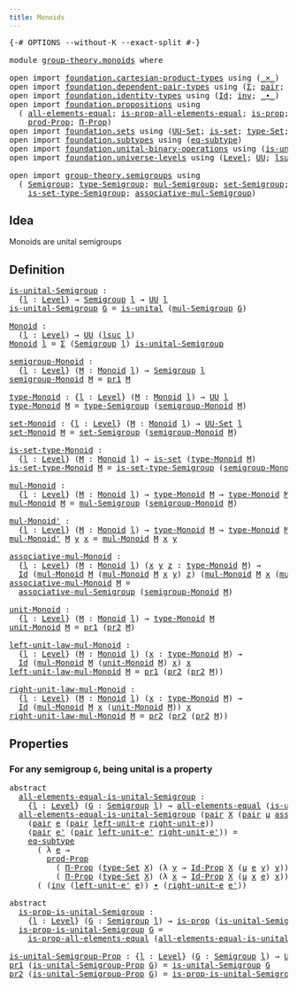 ```yaml
---
title: Monoids
---
```


<pre class="Agda"><a id="33" class="Symbol">{-#</a> <a id="37" class="Keyword">OPTIONS</a> <a id="45" class="Pragma">--without-K</a> <a id="57" class="Pragma">--exact-split</a> <a id="71" class="Symbol">#-}</a>

<a id="76" class="Keyword">module</a> <a id="83" href="group-theory.monoids.html" class="Module">group-theory.monoids</a> <a id="104" class="Keyword">where</a>

<a id="111" class="Keyword">open</a> <a id="116" class="Keyword">import</a> <a id="123" href="foundation.cartesian-product-types.html" class="Module">foundation.cartesian-product-types</a> <a id="158" class="Keyword">using</a> <a id="164" class="Symbol">(</a><a id="165" href="foundation-core.cartesian-product-types.html#590" class="Function Operator">_×_</a><a id="168" class="Symbol">)</a>
<a id="170" class="Keyword">open</a> <a id="175" class="Keyword">import</a> <a id="182" href="foundation.dependent-pair-types.html" class="Module">foundation.dependent-pair-types</a> <a id="214" class="Keyword">using</a> <a id="220" class="Symbol">(</a><a id="221" href="foundation-core.dependent-pair-types.html#515" class="Record">Σ</a><a id="222" class="Symbol">;</a> <a id="224" href="foundation-core.dependent-pair-types.html#588" class="InductiveConstructor">pair</a><a id="228" class="Symbol">;</a> <a id="230" href="foundation-core.dependent-pair-types.html#605" class="Field">pr1</a><a id="233" class="Symbol">;</a> <a id="235" href="foundation-core.dependent-pair-types.html#617" class="Field">pr2</a><a id="238" class="Symbol">)</a>
<a id="240" class="Keyword">open</a> <a id="245" class="Keyword">import</a> <a id="252" href="foundation.identity-types.html" class="Module">foundation.identity-types</a> <a id="278" class="Keyword">using</a> <a id="284" class="Symbol">(</a><a id="285" href="foundation-core.identity-types.html#1767" class="Datatype">Id</a><a id="287" class="Symbol">;</a> <a id="289" href="foundation-core.identity-types.html#2729" class="Function">inv</a><a id="292" class="Symbol">;</a> <a id="294" href="foundation-core.identity-types.html#2425" class="Function Operator">_∙_</a><a id="297" class="Symbol">)</a>
<a id="299" class="Keyword">open</a> <a id="304" class="Keyword">import</a> <a id="311" href="foundation.propositions.html" class="Module">foundation.propositions</a> <a id="335" class="Keyword">using</a>
  <a id="343" class="Symbol">(</a> <a id="345" href="foundation-core.propositions.html#2206" class="Function">all-elements-equal</a><a id="363" class="Symbol">;</a> <a id="365" href="foundation-core.propositions.html#2405" class="Function">is-prop-all-elements-equal</a><a id="391" class="Symbol">;</a> <a id="393" href="foundation-core.propositions.html#1309" class="Function">is-prop</a><a id="400" class="Symbol">;</a> <a id="402" href="foundation-core.propositions.html#1393" class="Function">UU-Prop</a><a id="409" class="Symbol">;</a>
    <a id="415" href="foundation-core.propositions.html#5874" class="Function">prod-Prop</a><a id="424" class="Symbol">;</a> <a id="426" href="foundation-core.propositions.html#6694" class="Function">Π-Prop</a><a id="432" class="Symbol">)</a>
<a id="434" class="Keyword">open</a> <a id="439" class="Keyword">import</a> <a id="446" href="foundation.sets.html" class="Module">foundation.sets</a> <a id="462" class="Keyword">using</a> <a id="468" class="Symbol">(</a><a id="469" href="foundation-core.sets.html#1190" class="Function">UU-Set</a><a id="475" class="Symbol">;</a> <a id="477" href="foundation-core.sets.html#1113" class="Function">is-set</a><a id="483" class="Symbol">;</a> <a id="485" href="foundation-core.sets.html#1304" class="Function">type-Set</a><a id="493" class="Symbol">;</a> <a id="495" href="foundation-core.sets.html#1420" class="Function">Id-Prop</a><a id="502" class="Symbol">)</a>
<a id="504" class="Keyword">open</a> <a id="509" class="Keyword">import</a> <a id="516" href="foundation.subtypes.html" class="Module">foundation.subtypes</a> <a id="536" class="Keyword">using</a> <a id="542" class="Symbol">(</a><a id="543" href="foundation-core.subtypes.html#3438" class="Function">eq-subtype</a><a id="553" class="Symbol">)</a>
<a id="555" class="Keyword">open</a> <a id="560" class="Keyword">import</a> <a id="567" href="foundation.unital-binary-operations.html" class="Module">foundation.unital-binary-operations</a> <a id="603" class="Keyword">using</a> <a id="609" class="Symbol">(</a><a id="610" href="foundation.unital-binary-operations.html#1341" class="Function">is-unital</a><a id="619" class="Symbol">)</a>
<a id="621" class="Keyword">open</a> <a id="626" class="Keyword">import</a> <a id="633" href="foundation.universe-levels.html" class="Module">foundation.universe-levels</a> <a id="660" class="Keyword">using</a> <a id="666" class="Symbol">(</a><a id="667" href="Agda.Primitive.html#597" class="Postulate">Level</a><a id="672" class="Symbol">;</a> <a id="674" href="foundation-core.universe-levels.html#235" class="Primitive">UU</a><a id="676" class="Symbol">;</a> <a id="678" href="Agda.Primitive.html#780" class="Primitive">lsuc</a><a id="682" class="Symbol">)</a>

<a id="685" class="Keyword">open</a> <a id="690" class="Keyword">import</a> <a id="697" href="group-theory.semigroups.html" class="Module">group-theory.semigroups</a> <a id="721" class="Keyword">using</a>
  <a id="729" class="Symbol">(</a> <a id="731" href="group-theory.semigroups.html#750" class="Function">Semigroup</a><a id="740" class="Symbol">;</a> <a id="742" href="group-theory.semigroups.html#946" class="Function">type-Semigroup</a><a id="756" class="Symbol">;</a> <a id="758" href="group-theory.semigroups.html#1228" class="Function">mul-Semigroup</a><a id="771" class="Symbol">;</a> <a id="773" href="group-theory.semigroups.html#894" class="Function">set-Semigroup</a><a id="786" class="Symbol">;</a>
    <a id="792" href="group-theory.semigroups.html#1013" class="Function">is-set-type-Semigroup</a><a id="813" class="Symbol">;</a> <a id="815" href="group-theory.semigroups.html#1458" class="Function">associative-mul-Semigroup</a><a id="840" class="Symbol">)</a>
</pre>
## Idea

Monoids are unital semigroups

## Definition

<pre class="Agda"><a id="is-unital-Semigroup"></a><a id="910" href="group-theory.monoids.html#910" class="Function">is-unital-Semigroup</a> <a id="930" class="Symbol">:</a>
  <a id="934" class="Symbol">{</a><a id="935" href="group-theory.monoids.html#935" class="Bound">l</a> <a id="937" class="Symbol">:</a> <a id="939" href="Agda.Primitive.html#597" class="Postulate">Level</a><a id="944" class="Symbol">}</a> <a id="946" class="Symbol">→</a> <a id="948" href="group-theory.semigroups.html#750" class="Function">Semigroup</a> <a id="958" href="group-theory.monoids.html#935" class="Bound">l</a> <a id="960" class="Symbol">→</a> <a id="962" href="foundation-core.universe-levels.html#235" class="Primitive">UU</a> <a id="965" href="group-theory.monoids.html#935" class="Bound">l</a>
<a id="967" href="group-theory.monoids.html#910" class="Function">is-unital-Semigroup</a> <a id="987" href="group-theory.monoids.html#987" class="Bound">G</a> <a id="989" class="Symbol">=</a> <a id="991" href="foundation.unital-binary-operations.html#1341" class="Function">is-unital</a> <a id="1001" class="Symbol">(</a><a id="1002" href="group-theory.semigroups.html#1228" class="Function">mul-Semigroup</a> <a id="1016" href="group-theory.monoids.html#987" class="Bound">G</a><a id="1017" class="Symbol">)</a>

<a id="Monoid"></a><a id="1020" href="group-theory.monoids.html#1020" class="Function">Monoid</a> <a id="1027" class="Symbol">:</a>
  <a id="1031" class="Symbol">(</a><a id="1032" href="group-theory.monoids.html#1032" class="Bound">l</a> <a id="1034" class="Symbol">:</a> <a id="1036" href="Agda.Primitive.html#597" class="Postulate">Level</a><a id="1041" class="Symbol">)</a> <a id="1043" class="Symbol">→</a> <a id="1045" href="foundation-core.universe-levels.html#235" class="Primitive">UU</a> <a id="1048" class="Symbol">(</a><a id="1049" href="Agda.Primitive.html#780" class="Primitive">lsuc</a> <a id="1054" href="group-theory.monoids.html#1032" class="Bound">l</a><a id="1055" class="Symbol">)</a>
<a id="1057" href="group-theory.monoids.html#1020" class="Function">Monoid</a> <a id="1064" href="group-theory.monoids.html#1064" class="Bound">l</a> <a id="1066" class="Symbol">=</a> <a id="1068" href="foundation-core.dependent-pair-types.html#515" class="Record">Σ</a> <a id="1070" class="Symbol">(</a><a id="1071" href="group-theory.semigroups.html#750" class="Function">Semigroup</a> <a id="1081" href="group-theory.monoids.html#1064" class="Bound">l</a><a id="1082" class="Symbol">)</a> <a id="1084" href="group-theory.monoids.html#910" class="Function">is-unital-Semigroup</a>

<a id="semigroup-Monoid"></a><a id="1105" href="group-theory.monoids.html#1105" class="Function">semigroup-Monoid</a> <a id="1122" class="Symbol">:</a>
  <a id="1126" class="Symbol">{</a><a id="1127" href="group-theory.monoids.html#1127" class="Bound">l</a> <a id="1129" class="Symbol">:</a> <a id="1131" href="Agda.Primitive.html#597" class="Postulate">Level</a><a id="1136" class="Symbol">}</a> <a id="1138" class="Symbol">(</a><a id="1139" href="group-theory.monoids.html#1139" class="Bound">M</a> <a id="1141" class="Symbol">:</a> <a id="1143" href="group-theory.monoids.html#1020" class="Function">Monoid</a> <a id="1150" href="group-theory.monoids.html#1127" class="Bound">l</a><a id="1151" class="Symbol">)</a> <a id="1153" class="Symbol">→</a> <a id="1155" href="group-theory.semigroups.html#750" class="Function">Semigroup</a> <a id="1165" href="group-theory.monoids.html#1127" class="Bound">l</a>
<a id="1167" href="group-theory.monoids.html#1105" class="Function">semigroup-Monoid</a> <a id="1184" href="group-theory.monoids.html#1184" class="Bound">M</a> <a id="1186" class="Symbol">=</a> <a id="1188" href="foundation-core.dependent-pair-types.html#605" class="Field">pr1</a> <a id="1192" href="group-theory.monoids.html#1184" class="Bound">M</a>

<a id="type-Monoid"></a><a id="1195" href="group-theory.monoids.html#1195" class="Function">type-Monoid</a> <a id="1207" class="Symbol">:</a> <a id="1209" class="Symbol">{</a><a id="1210" href="group-theory.monoids.html#1210" class="Bound">l</a> <a id="1212" class="Symbol">:</a> <a id="1214" href="Agda.Primitive.html#597" class="Postulate">Level</a><a id="1219" class="Symbol">}</a> <a id="1221" class="Symbol">(</a><a id="1222" href="group-theory.monoids.html#1222" class="Bound">M</a> <a id="1224" class="Symbol">:</a> <a id="1226" href="group-theory.monoids.html#1020" class="Function">Monoid</a> <a id="1233" href="group-theory.monoids.html#1210" class="Bound">l</a><a id="1234" class="Symbol">)</a> <a id="1236" class="Symbol">→</a> <a id="1238" href="foundation-core.universe-levels.html#235" class="Primitive">UU</a> <a id="1241" href="group-theory.monoids.html#1210" class="Bound">l</a>
<a id="1243" href="group-theory.monoids.html#1195" class="Function">type-Monoid</a> <a id="1255" href="group-theory.monoids.html#1255" class="Bound">M</a> <a id="1257" class="Symbol">=</a> <a id="1259" href="group-theory.semigroups.html#946" class="Function">type-Semigroup</a> <a id="1274" class="Symbol">(</a><a id="1275" href="group-theory.monoids.html#1105" class="Function">semigroup-Monoid</a> <a id="1292" href="group-theory.monoids.html#1255" class="Bound">M</a><a id="1293" class="Symbol">)</a>

<a id="set-Monoid"></a><a id="1296" href="group-theory.monoids.html#1296" class="Function">set-Monoid</a> <a id="1307" class="Symbol">:</a> <a id="1309" class="Symbol">{</a><a id="1310" href="group-theory.monoids.html#1310" class="Bound">l</a> <a id="1312" class="Symbol">:</a> <a id="1314" href="Agda.Primitive.html#597" class="Postulate">Level</a><a id="1319" class="Symbol">}</a> <a id="1321" class="Symbol">(</a><a id="1322" href="group-theory.monoids.html#1322" class="Bound">M</a> <a id="1324" class="Symbol">:</a> <a id="1326" href="group-theory.monoids.html#1020" class="Function">Monoid</a> <a id="1333" href="group-theory.monoids.html#1310" class="Bound">l</a><a id="1334" class="Symbol">)</a> <a id="1336" class="Symbol">→</a> <a id="1338" href="foundation-core.sets.html#1190" class="Function">UU-Set</a> <a id="1345" href="group-theory.monoids.html#1310" class="Bound">l</a>
<a id="1347" href="group-theory.monoids.html#1296" class="Function">set-Monoid</a> <a id="1358" href="group-theory.monoids.html#1358" class="Bound">M</a> <a id="1360" class="Symbol">=</a> <a id="1362" href="group-theory.semigroups.html#894" class="Function">set-Semigroup</a> <a id="1376" class="Symbol">(</a><a id="1377" href="group-theory.monoids.html#1105" class="Function">semigroup-Monoid</a> <a id="1394" href="group-theory.monoids.html#1358" class="Bound">M</a><a id="1395" class="Symbol">)</a>

<a id="is-set-type-Monoid"></a><a id="1398" href="group-theory.monoids.html#1398" class="Function">is-set-type-Monoid</a> <a id="1417" class="Symbol">:</a>
  <a id="1421" class="Symbol">{</a><a id="1422" href="group-theory.monoids.html#1422" class="Bound">l</a> <a id="1424" class="Symbol">:</a> <a id="1426" href="Agda.Primitive.html#597" class="Postulate">Level</a><a id="1431" class="Symbol">}</a> <a id="1433" class="Symbol">(</a><a id="1434" href="group-theory.monoids.html#1434" class="Bound">M</a> <a id="1436" class="Symbol">:</a> <a id="1438" href="group-theory.monoids.html#1020" class="Function">Monoid</a> <a id="1445" href="group-theory.monoids.html#1422" class="Bound">l</a><a id="1446" class="Symbol">)</a> <a id="1448" class="Symbol">→</a> <a id="1450" href="foundation-core.sets.html#1113" class="Function">is-set</a> <a id="1457" class="Symbol">(</a><a id="1458" href="group-theory.monoids.html#1195" class="Function">type-Monoid</a> <a id="1470" href="group-theory.monoids.html#1434" class="Bound">M</a><a id="1471" class="Symbol">)</a>
<a id="1473" href="group-theory.monoids.html#1398" class="Function">is-set-type-Monoid</a> <a id="1492" href="group-theory.monoids.html#1492" class="Bound">M</a> <a id="1494" class="Symbol">=</a> <a id="1496" href="group-theory.semigroups.html#1013" class="Function">is-set-type-Semigroup</a> <a id="1518" class="Symbol">(</a><a id="1519" href="group-theory.monoids.html#1105" class="Function">semigroup-Monoid</a> <a id="1536" href="group-theory.monoids.html#1492" class="Bound">M</a><a id="1537" class="Symbol">)</a>

<a id="mul-Monoid"></a><a id="1540" href="group-theory.monoids.html#1540" class="Function">mul-Monoid</a> <a id="1551" class="Symbol">:</a>
  <a id="1555" class="Symbol">{</a><a id="1556" href="group-theory.monoids.html#1556" class="Bound">l</a> <a id="1558" class="Symbol">:</a> <a id="1560" href="Agda.Primitive.html#597" class="Postulate">Level</a><a id="1565" class="Symbol">}</a> <a id="1567" class="Symbol">(</a><a id="1568" href="group-theory.monoids.html#1568" class="Bound">M</a> <a id="1570" class="Symbol">:</a> <a id="1572" href="group-theory.monoids.html#1020" class="Function">Monoid</a> <a id="1579" href="group-theory.monoids.html#1556" class="Bound">l</a><a id="1580" class="Symbol">)</a> <a id="1582" class="Symbol">→</a> <a id="1584" href="group-theory.monoids.html#1195" class="Function">type-Monoid</a> <a id="1596" href="group-theory.monoids.html#1568" class="Bound">M</a> <a id="1598" class="Symbol">→</a> <a id="1600" href="group-theory.monoids.html#1195" class="Function">type-Monoid</a> <a id="1612" href="group-theory.monoids.html#1568" class="Bound">M</a> <a id="1614" class="Symbol">→</a> <a id="1616" href="group-theory.monoids.html#1195" class="Function">type-Monoid</a> <a id="1628" href="group-theory.monoids.html#1568" class="Bound">M</a>
<a id="1630" href="group-theory.monoids.html#1540" class="Function">mul-Monoid</a> <a id="1641" href="group-theory.monoids.html#1641" class="Bound">M</a> <a id="1643" class="Symbol">=</a> <a id="1645" href="group-theory.semigroups.html#1228" class="Function">mul-Semigroup</a> <a id="1659" class="Symbol">(</a><a id="1660" href="group-theory.monoids.html#1105" class="Function">semigroup-Monoid</a> <a id="1677" href="group-theory.monoids.html#1641" class="Bound">M</a><a id="1678" class="Symbol">)</a>

<a id="mul-Monoid&#39;"></a><a id="1681" href="group-theory.monoids.html#1681" class="Function">mul-Monoid&#39;</a> <a id="1693" class="Symbol">:</a>
  <a id="1697" class="Symbol">{</a><a id="1698" href="group-theory.monoids.html#1698" class="Bound">l</a> <a id="1700" class="Symbol">:</a> <a id="1702" href="Agda.Primitive.html#597" class="Postulate">Level</a><a id="1707" class="Symbol">}</a> <a id="1709" class="Symbol">(</a><a id="1710" href="group-theory.monoids.html#1710" class="Bound">M</a> <a id="1712" class="Symbol">:</a> <a id="1714" href="group-theory.monoids.html#1020" class="Function">Monoid</a> <a id="1721" href="group-theory.monoids.html#1698" class="Bound">l</a><a id="1722" class="Symbol">)</a> <a id="1724" class="Symbol">→</a> <a id="1726" href="group-theory.monoids.html#1195" class="Function">type-Monoid</a> <a id="1738" href="group-theory.monoids.html#1710" class="Bound">M</a> <a id="1740" class="Symbol">→</a> <a id="1742" href="group-theory.monoids.html#1195" class="Function">type-Monoid</a> <a id="1754" href="group-theory.monoids.html#1710" class="Bound">M</a> <a id="1756" class="Symbol">→</a> <a id="1758" href="group-theory.monoids.html#1195" class="Function">type-Monoid</a> <a id="1770" href="group-theory.monoids.html#1710" class="Bound">M</a>
<a id="1772" href="group-theory.monoids.html#1681" class="Function">mul-Monoid&#39;</a> <a id="1784" href="group-theory.monoids.html#1784" class="Bound">M</a> <a id="1786" href="group-theory.monoids.html#1786" class="Bound">y</a> <a id="1788" href="group-theory.monoids.html#1788" class="Bound">x</a> <a id="1790" class="Symbol">=</a> <a id="1792" href="group-theory.monoids.html#1540" class="Function">mul-Monoid</a> <a id="1803" href="group-theory.monoids.html#1784" class="Bound">M</a> <a id="1805" href="group-theory.monoids.html#1788" class="Bound">x</a> <a id="1807" href="group-theory.monoids.html#1786" class="Bound">y</a>

<a id="associative-mul-Monoid"></a><a id="1810" href="group-theory.monoids.html#1810" class="Function">associative-mul-Monoid</a> <a id="1833" class="Symbol">:</a>
  <a id="1837" class="Symbol">{</a><a id="1838" href="group-theory.monoids.html#1838" class="Bound">l</a> <a id="1840" class="Symbol">:</a> <a id="1842" href="Agda.Primitive.html#597" class="Postulate">Level</a><a id="1847" class="Symbol">}</a> <a id="1849" class="Symbol">(</a><a id="1850" href="group-theory.monoids.html#1850" class="Bound">M</a> <a id="1852" class="Symbol">:</a> <a id="1854" href="group-theory.monoids.html#1020" class="Function">Monoid</a> <a id="1861" href="group-theory.monoids.html#1838" class="Bound">l</a><a id="1862" class="Symbol">)</a> <a id="1864" class="Symbol">(</a><a id="1865" href="group-theory.monoids.html#1865" class="Bound">x</a> <a id="1867" href="group-theory.monoids.html#1867" class="Bound">y</a> <a id="1869" href="group-theory.monoids.html#1869" class="Bound">z</a> <a id="1871" class="Symbol">:</a> <a id="1873" href="group-theory.monoids.html#1195" class="Function">type-Monoid</a> <a id="1885" href="group-theory.monoids.html#1850" class="Bound">M</a><a id="1886" class="Symbol">)</a> <a id="1888" class="Symbol">→</a>
  <a id="1892" href="foundation-core.identity-types.html#1767" class="Datatype">Id</a> <a id="1895" class="Symbol">(</a><a id="1896" href="group-theory.monoids.html#1540" class="Function">mul-Monoid</a> <a id="1907" href="group-theory.monoids.html#1850" class="Bound">M</a> <a id="1909" class="Symbol">(</a><a id="1910" href="group-theory.monoids.html#1540" class="Function">mul-Monoid</a> <a id="1921" href="group-theory.monoids.html#1850" class="Bound">M</a> <a id="1923" href="group-theory.monoids.html#1865" class="Bound">x</a> <a id="1925" href="group-theory.monoids.html#1867" class="Bound">y</a><a id="1926" class="Symbol">)</a> <a id="1928" href="group-theory.monoids.html#1869" class="Bound">z</a><a id="1929" class="Symbol">)</a> <a id="1931" class="Symbol">(</a><a id="1932" href="group-theory.monoids.html#1540" class="Function">mul-Monoid</a> <a id="1943" href="group-theory.monoids.html#1850" class="Bound">M</a> <a id="1945" href="group-theory.monoids.html#1865" class="Bound">x</a> <a id="1947" class="Symbol">(</a><a id="1948" href="group-theory.monoids.html#1540" class="Function">mul-Monoid</a> <a id="1959" href="group-theory.monoids.html#1850" class="Bound">M</a> <a id="1961" href="group-theory.monoids.html#1867" class="Bound">y</a> <a id="1963" href="group-theory.monoids.html#1869" class="Bound">z</a><a id="1964" class="Symbol">))</a>
<a id="1967" href="group-theory.monoids.html#1810" class="Function">associative-mul-Monoid</a> <a id="1990" href="group-theory.monoids.html#1990" class="Bound">M</a> <a id="1992" class="Symbol">=</a>
  <a id="1996" href="group-theory.semigroups.html#1458" class="Function">associative-mul-Semigroup</a> <a id="2022" class="Symbol">(</a><a id="2023" href="group-theory.monoids.html#1105" class="Function">semigroup-Monoid</a> <a id="2040" href="group-theory.monoids.html#1990" class="Bound">M</a><a id="2041" class="Symbol">)</a>

<a id="unit-Monoid"></a><a id="2044" href="group-theory.monoids.html#2044" class="Function">unit-Monoid</a> <a id="2056" class="Symbol">:</a>
  <a id="2060" class="Symbol">{</a><a id="2061" href="group-theory.monoids.html#2061" class="Bound">l</a> <a id="2063" class="Symbol">:</a> <a id="2065" href="Agda.Primitive.html#597" class="Postulate">Level</a><a id="2070" class="Symbol">}</a> <a id="2072" class="Symbol">(</a><a id="2073" href="group-theory.monoids.html#2073" class="Bound">M</a> <a id="2075" class="Symbol">:</a> <a id="2077" href="group-theory.monoids.html#1020" class="Function">Monoid</a> <a id="2084" href="group-theory.monoids.html#2061" class="Bound">l</a><a id="2085" class="Symbol">)</a> <a id="2087" class="Symbol">→</a> <a id="2089" href="group-theory.monoids.html#1195" class="Function">type-Monoid</a> <a id="2101" href="group-theory.monoids.html#2073" class="Bound">M</a>
<a id="2103" href="group-theory.monoids.html#2044" class="Function">unit-Monoid</a> <a id="2115" href="group-theory.monoids.html#2115" class="Bound">M</a> <a id="2117" class="Symbol">=</a> <a id="2119" href="foundation-core.dependent-pair-types.html#605" class="Field">pr1</a> <a id="2123" class="Symbol">(</a><a id="2124" href="foundation-core.dependent-pair-types.html#617" class="Field">pr2</a> <a id="2128" href="group-theory.monoids.html#2115" class="Bound">M</a><a id="2129" class="Symbol">)</a>

<a id="left-unit-law-mul-Monoid"></a><a id="2132" href="group-theory.monoids.html#2132" class="Function">left-unit-law-mul-Monoid</a> <a id="2157" class="Symbol">:</a>
  <a id="2161" class="Symbol">{</a><a id="2162" href="group-theory.monoids.html#2162" class="Bound">l</a> <a id="2164" class="Symbol">:</a> <a id="2166" href="Agda.Primitive.html#597" class="Postulate">Level</a><a id="2171" class="Symbol">}</a> <a id="2173" class="Symbol">(</a><a id="2174" href="group-theory.monoids.html#2174" class="Bound">M</a> <a id="2176" class="Symbol">:</a> <a id="2178" href="group-theory.monoids.html#1020" class="Function">Monoid</a> <a id="2185" href="group-theory.monoids.html#2162" class="Bound">l</a><a id="2186" class="Symbol">)</a> <a id="2188" class="Symbol">(</a><a id="2189" href="group-theory.monoids.html#2189" class="Bound">x</a> <a id="2191" class="Symbol">:</a> <a id="2193" href="group-theory.monoids.html#1195" class="Function">type-Monoid</a> <a id="2205" href="group-theory.monoids.html#2174" class="Bound">M</a><a id="2206" class="Symbol">)</a> <a id="2208" class="Symbol">→</a>
  <a id="2212" href="foundation-core.identity-types.html#1767" class="Datatype">Id</a> <a id="2215" class="Symbol">(</a><a id="2216" href="group-theory.monoids.html#1540" class="Function">mul-Monoid</a> <a id="2227" href="group-theory.monoids.html#2174" class="Bound">M</a> <a id="2229" class="Symbol">(</a><a id="2230" href="group-theory.monoids.html#2044" class="Function">unit-Monoid</a> <a id="2242" href="group-theory.monoids.html#2174" class="Bound">M</a><a id="2243" class="Symbol">)</a> <a id="2245" href="group-theory.monoids.html#2189" class="Bound">x</a><a id="2246" class="Symbol">)</a> <a id="2248" href="group-theory.monoids.html#2189" class="Bound">x</a>
<a id="2250" href="group-theory.monoids.html#2132" class="Function">left-unit-law-mul-Monoid</a> <a id="2275" href="group-theory.monoids.html#2275" class="Bound">M</a> <a id="2277" class="Symbol">=</a> <a id="2279" href="foundation-core.dependent-pair-types.html#605" class="Field">pr1</a> <a id="2283" class="Symbol">(</a><a id="2284" href="foundation-core.dependent-pair-types.html#617" class="Field">pr2</a> <a id="2288" class="Symbol">(</a><a id="2289" href="foundation-core.dependent-pair-types.html#617" class="Field">pr2</a> <a id="2293" href="group-theory.monoids.html#2275" class="Bound">M</a><a id="2294" class="Symbol">))</a>

<a id="right-unit-law-mul-Monoid"></a><a id="2298" href="group-theory.monoids.html#2298" class="Function">right-unit-law-mul-Monoid</a> <a id="2324" class="Symbol">:</a>
  <a id="2328" class="Symbol">{</a><a id="2329" href="group-theory.monoids.html#2329" class="Bound">l</a> <a id="2331" class="Symbol">:</a> <a id="2333" href="Agda.Primitive.html#597" class="Postulate">Level</a><a id="2338" class="Symbol">}</a> <a id="2340" class="Symbol">(</a><a id="2341" href="group-theory.monoids.html#2341" class="Bound">M</a> <a id="2343" class="Symbol">:</a> <a id="2345" href="group-theory.monoids.html#1020" class="Function">Monoid</a> <a id="2352" href="group-theory.monoids.html#2329" class="Bound">l</a><a id="2353" class="Symbol">)</a> <a id="2355" class="Symbol">(</a><a id="2356" href="group-theory.monoids.html#2356" class="Bound">x</a> <a id="2358" class="Symbol">:</a> <a id="2360" href="group-theory.monoids.html#1195" class="Function">type-Monoid</a> <a id="2372" href="group-theory.monoids.html#2341" class="Bound">M</a><a id="2373" class="Symbol">)</a> <a id="2375" class="Symbol">→</a>
  <a id="2379" href="foundation-core.identity-types.html#1767" class="Datatype">Id</a> <a id="2382" class="Symbol">(</a><a id="2383" href="group-theory.monoids.html#1540" class="Function">mul-Monoid</a> <a id="2394" href="group-theory.monoids.html#2341" class="Bound">M</a> <a id="2396" href="group-theory.monoids.html#2356" class="Bound">x</a> <a id="2398" class="Symbol">(</a><a id="2399" href="group-theory.monoids.html#2044" class="Function">unit-Monoid</a> <a id="2411" href="group-theory.monoids.html#2341" class="Bound">M</a><a id="2412" class="Symbol">))</a> <a id="2415" href="group-theory.monoids.html#2356" class="Bound">x</a>
<a id="2417" href="group-theory.monoids.html#2298" class="Function">right-unit-law-mul-Monoid</a> <a id="2443" href="group-theory.monoids.html#2443" class="Bound">M</a> <a id="2445" class="Symbol">=</a> <a id="2447" href="foundation-core.dependent-pair-types.html#617" class="Field">pr2</a> <a id="2451" class="Symbol">(</a><a id="2452" href="foundation-core.dependent-pair-types.html#617" class="Field">pr2</a> <a id="2456" class="Symbol">(</a><a id="2457" href="foundation-core.dependent-pair-types.html#617" class="Field">pr2</a> <a id="2461" href="group-theory.monoids.html#2443" class="Bound">M</a><a id="2462" class="Symbol">))</a>
</pre>
## Properties

### For any semigroup `G`, being unital is a property

<pre class="Agda"><a id="2548" class="Keyword">abstract</a>
  <a id="all-elements-equal-is-unital-Semigroup"></a><a id="2559" href="group-theory.monoids.html#2559" class="Function">all-elements-equal-is-unital-Semigroup</a> <a id="2598" class="Symbol">:</a>
    <a id="2604" class="Symbol">{</a><a id="2605" href="group-theory.monoids.html#2605" class="Bound">l</a> <a id="2607" class="Symbol">:</a> <a id="2609" href="Agda.Primitive.html#597" class="Postulate">Level</a><a id="2614" class="Symbol">}</a> <a id="2616" class="Symbol">(</a><a id="2617" href="group-theory.monoids.html#2617" class="Bound">G</a> <a id="2619" class="Symbol">:</a> <a id="2621" href="group-theory.semigroups.html#750" class="Function">Semigroup</a> <a id="2631" href="group-theory.monoids.html#2605" class="Bound">l</a><a id="2632" class="Symbol">)</a> <a id="2634" class="Symbol">→</a> <a id="2636" href="foundation-core.propositions.html#2206" class="Function">all-elements-equal</a> <a id="2655" class="Symbol">(</a><a id="2656" href="group-theory.monoids.html#910" class="Function">is-unital-Semigroup</a> <a id="2676" href="group-theory.monoids.html#2617" class="Bound">G</a><a id="2677" class="Symbol">)</a>
  <a id="2681" href="group-theory.monoids.html#2559" class="Function">all-elements-equal-is-unital-Semigroup</a> <a id="2720" class="Symbol">(</a><a id="2721" href="foundation-core.dependent-pair-types.html#588" class="InductiveConstructor">pair</a> <a id="2726" href="group-theory.monoids.html#2726" class="Bound">X</a> <a id="2728" class="Symbol">(</a><a id="2729" href="foundation-core.dependent-pair-types.html#588" class="InductiveConstructor">pair</a> <a id="2734" href="group-theory.monoids.html#2734" class="Bound">μ</a> <a id="2736" href="group-theory.monoids.html#2736" class="Bound">assoc-μ</a><a id="2743" class="Symbol">))</a>
    <a id="2750" class="Symbol">(</a><a id="2751" href="foundation-core.dependent-pair-types.html#588" class="InductiveConstructor">pair</a> <a id="2756" href="group-theory.monoids.html#2756" class="Bound">e</a> <a id="2758" class="Symbol">(</a><a id="2759" href="foundation-core.dependent-pair-types.html#588" class="InductiveConstructor">pair</a> <a id="2764" href="group-theory.monoids.html#2764" class="Bound">left-unit-e</a> <a id="2776" href="group-theory.monoids.html#2776" class="Bound">right-unit-e</a><a id="2788" class="Symbol">))</a>
    <a id="2795" class="Symbol">(</a><a id="2796" href="foundation-core.dependent-pair-types.html#588" class="InductiveConstructor">pair</a> <a id="2801" href="group-theory.monoids.html#2801" class="Bound">e&#39;</a> <a id="2804" class="Symbol">(</a><a id="2805" href="foundation-core.dependent-pair-types.html#588" class="InductiveConstructor">pair</a> <a id="2810" href="group-theory.monoids.html#2810" class="Bound">left-unit-e&#39;</a> <a id="2823" href="group-theory.monoids.html#2823" class="Bound">right-unit-e&#39;</a><a id="2836" class="Symbol">))</a> <a id="2839" class="Symbol">=</a>
    <a id="2845" href="foundation-core.subtypes.html#3438" class="Function">eq-subtype</a>
      <a id="2862" class="Symbol">(</a> <a id="2864" class="Symbol">λ</a> <a id="2866" href="group-theory.monoids.html#2866" class="Bound">e</a> <a id="2868" class="Symbol">→</a>
        <a id="2878" href="foundation-core.propositions.html#5874" class="Function">prod-Prop</a>
          <a id="2898" class="Symbol">(</a> <a id="2900" href="foundation-core.propositions.html#6694" class="Function">Π-Prop</a> <a id="2907" class="Symbol">(</a><a id="2908" href="foundation-core.sets.html#1304" class="Function">type-Set</a> <a id="2917" href="group-theory.monoids.html#2726" class="Bound">X</a><a id="2918" class="Symbol">)</a> <a id="2920" class="Symbol">(λ</a> <a id="2923" href="group-theory.monoids.html#2923" class="Bound">y</a> <a id="2925" class="Symbol">→</a> <a id="2927" href="foundation-core.sets.html#1420" class="Function">Id-Prop</a> <a id="2935" href="group-theory.monoids.html#2726" class="Bound">X</a> <a id="2937" class="Symbol">(</a><a id="2938" href="group-theory.monoids.html#2734" class="Bound">μ</a> <a id="2940" href="group-theory.monoids.html#2866" class="Bound">e</a> <a id="2942" href="group-theory.monoids.html#2923" class="Bound">y</a><a id="2943" class="Symbol">)</a> <a id="2945" href="group-theory.monoids.html#2923" class="Bound">y</a><a id="2946" class="Symbol">))</a>
          <a id="2959" class="Symbol">(</a> <a id="2961" href="foundation-core.propositions.html#6694" class="Function">Π-Prop</a> <a id="2968" class="Symbol">(</a><a id="2969" href="foundation-core.sets.html#1304" class="Function">type-Set</a> <a id="2978" href="group-theory.monoids.html#2726" class="Bound">X</a><a id="2979" class="Symbol">)</a> <a id="2981" class="Symbol">(λ</a> <a id="2984" href="group-theory.monoids.html#2984" class="Bound">x</a> <a id="2986" class="Symbol">→</a> <a id="2988" href="foundation-core.sets.html#1420" class="Function">Id-Prop</a> <a id="2996" href="group-theory.monoids.html#2726" class="Bound">X</a> <a id="2998" class="Symbol">(</a><a id="2999" href="group-theory.monoids.html#2734" class="Bound">μ</a> <a id="3001" href="group-theory.monoids.html#2984" class="Bound">x</a> <a id="3003" href="group-theory.monoids.html#2866" class="Bound">e</a><a id="3004" class="Symbol">)</a> <a id="3006" href="group-theory.monoids.html#2984" class="Bound">x</a><a id="3007" class="Symbol">)))</a>
      <a id="3017" class="Symbol">(</a> <a id="3019" class="Symbol">(</a><a id="3020" href="foundation-core.identity-types.html#2729" class="Function">inv</a> <a id="3024" class="Symbol">(</a><a id="3025" href="group-theory.monoids.html#2810" class="Bound">left-unit-e&#39;</a> <a id="3038" href="group-theory.monoids.html#2756" class="Bound">e</a><a id="3039" class="Symbol">))</a> <a id="3042" href="foundation-core.identity-types.html#2425" class="Function Operator">∙</a> <a id="3044" class="Symbol">(</a><a id="3045" href="group-theory.monoids.html#2776" class="Bound">right-unit-e</a> <a id="3058" href="group-theory.monoids.html#2801" class="Bound">e&#39;</a><a id="3060" class="Symbol">))</a>

<a id="3064" class="Keyword">abstract</a>
  <a id="is-prop-is-unital-Semigroup"></a><a id="3075" href="group-theory.monoids.html#3075" class="Function">is-prop-is-unital-Semigroup</a> <a id="3103" class="Symbol">:</a>
    <a id="3109" class="Symbol">{</a><a id="3110" href="group-theory.monoids.html#3110" class="Bound">l</a> <a id="3112" class="Symbol">:</a> <a id="3114" href="Agda.Primitive.html#597" class="Postulate">Level</a><a id="3119" class="Symbol">}</a> <a id="3121" class="Symbol">(</a><a id="3122" href="group-theory.monoids.html#3122" class="Bound">G</a> <a id="3124" class="Symbol">:</a> <a id="3126" href="group-theory.semigroups.html#750" class="Function">Semigroup</a> <a id="3136" href="group-theory.monoids.html#3110" class="Bound">l</a><a id="3137" class="Symbol">)</a> <a id="3139" class="Symbol">→</a> <a id="3141" href="foundation-core.propositions.html#1309" class="Function">is-prop</a> <a id="3149" class="Symbol">(</a><a id="3150" href="group-theory.monoids.html#910" class="Function">is-unital-Semigroup</a> <a id="3170" href="group-theory.monoids.html#3122" class="Bound">G</a><a id="3171" class="Symbol">)</a>
  <a id="3175" href="group-theory.monoids.html#3075" class="Function">is-prop-is-unital-Semigroup</a> <a id="3203" href="group-theory.monoids.html#3203" class="Bound">G</a> <a id="3205" class="Symbol">=</a>
    <a id="3211" href="foundation-core.propositions.html#2405" class="Function">is-prop-all-elements-equal</a> <a id="3238" class="Symbol">(</a><a id="3239" href="group-theory.monoids.html#2559" class="Function">all-elements-equal-is-unital-Semigroup</a> <a id="3278" href="group-theory.monoids.html#3203" class="Bound">G</a><a id="3279" class="Symbol">)</a>

<a id="is-unital-Semigroup-Prop"></a><a id="3282" href="group-theory.monoids.html#3282" class="Function">is-unital-Semigroup-Prop</a> <a id="3307" class="Symbol">:</a> <a id="3309" class="Symbol">{</a><a id="3310" href="group-theory.monoids.html#3310" class="Bound">l</a> <a id="3312" class="Symbol">:</a> <a id="3314" href="Agda.Primitive.html#597" class="Postulate">Level</a><a id="3319" class="Symbol">}</a> <a id="3321" class="Symbol">(</a><a id="3322" href="group-theory.monoids.html#3322" class="Bound">G</a> <a id="3324" class="Symbol">:</a> <a id="3326" href="group-theory.semigroups.html#750" class="Function">Semigroup</a> <a id="3336" href="group-theory.monoids.html#3310" class="Bound">l</a><a id="3337" class="Symbol">)</a> <a id="3339" class="Symbol">→</a> <a id="3341" href="foundation-core.propositions.html#1393" class="Function">UU-Prop</a> <a id="3349" href="group-theory.monoids.html#3310" class="Bound">l</a>
<a id="3351" href="foundation-core.dependent-pair-types.html#605" class="Field">pr1</a> <a id="3355" class="Symbol">(</a><a id="3356" href="group-theory.monoids.html#3282" class="Function">is-unital-Semigroup-Prop</a> <a id="3381" href="group-theory.monoids.html#3381" class="Bound">G</a><a id="3382" class="Symbol">)</a> <a id="3384" class="Symbol">=</a> <a id="3386" href="group-theory.monoids.html#910" class="Function">is-unital-Semigroup</a> <a id="3406" href="group-theory.monoids.html#3381" class="Bound">G</a>
<a id="3408" href="foundation-core.dependent-pair-types.html#617" class="Field">pr2</a> <a id="3412" class="Symbol">(</a><a id="3413" href="group-theory.monoids.html#3282" class="Function">is-unital-Semigroup-Prop</a> <a id="3438" href="group-theory.monoids.html#3438" class="Bound">G</a><a id="3439" class="Symbol">)</a> <a id="3441" class="Symbol">=</a> <a id="3443" href="group-theory.monoids.html#3075" class="Function">is-prop-is-unital-Semigroup</a> <a id="3471" href="group-theory.monoids.html#3438" class="Bound">G</a>
</pre>